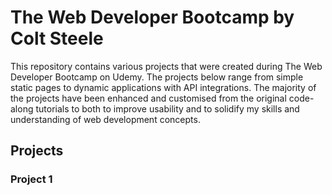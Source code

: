 # The Web Developer Bootcamp by Colt Steele

This repository contains various projects that were created during The Web Developer Bootcamp on Udemy. The projects below range from simple static pages to dynamic applications with API integrations. The majority of the projects have been enhanced and customised from the original code-along tutorials to both to improve usability and to solidify my skills and understanding of web development concepts.

## Projects

### Project 1

